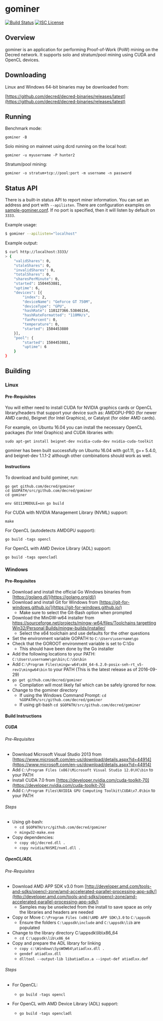 gominer
=======

[![Build Status](https://github.com/decred/gominer/workflows/Build%20and%20Test/badge.svg)](https://github.com/decred/gominer/actions)
[![ISC License](https://img.shields.io/badge/license-ISC-blue.svg)](http://copyfree.org)

## Overview

gominer is an application for performing Proof-of-Work (PoW) mining on the
Decred network.  It supports solo and stratum/pool mining using CUDA and
OpenCL devices.

## Downloading

Linux and Windows 64-bit binaries may be downloaded from:

[https://github.com/decred/decred-binaries/releases/latest](https://github.com/decred/decred-binaries/releases/latest)

## Running

Benchmark mode:

```
gominer -B
```

Solo mining on mainnet using dcrd running on the local host:

```
gominer -u myusername -P hunter2
```

Stratum/pool mining:

```
gominer -o stratum+tcp://pool:port -m username -n password
```

## Status API

There is a built-in status API to report miner information. You can set an
address and port with `--apilisten`. There are configuration examples on
[sample-gominer.conf](sample-gominer.conf). If no port is specified, then it
will listen by default on `3333`.

Example usage:

```sh
$ gominer --apilisten="localhost"
```

Example output:

```sh
$ curl http://localhost:3333/
> {
    "validShares": 0,
    "staleShares": 0,
    "invalidShares": 0,
    "totalShares": 0,
    "sharesPerMinute": 0,
    "started": 1504453881,
    "uptime": 6,
    "devices": [{
        "index": 2,
        "deviceName": "GeForce GT 750M",
        "deviceType": "GPU",
        "hashRate": 110127366.53846154,
        "hashRateFormatted": "110MH/s",
        "fanPercent": 0,
        "temperature": 0,
        "started": 1504453880
    }],
    "pool": {
        "started": 1504453881,
        "uptime": 6
    }
}
```

## Building

### Linux

#### Pre-Requisites

You will either need to install CUDA for NVIDIA graphics cards or OpenCL
library/headers that support your device such as: AMDGPU-PRO (for newer AMD
cards), Beignet (for Intel Graphics), or Catalyst (for older AMD cards).

For example, on Ubuntu 16.04 you can install the necessary OpenCL packages (for
Intel Graphics) and CUDA libraries with:

```
sudo apt-get install beignet-dev nvidia-cuda-dev nvidia-cuda-toolkit
```

gominer has been built successfully on Ubuntu 16.04 with go1.11,
g++ 5.4.0, and beignet-dev 1.1.1-2 although other combinations should work as
well.

#### Instructions

To download and build gominer, run:

```
go get github.com/decred/gominer
cd $GOPATH/src/github.com/decred/gominer
cd gominer

env GO111MODULE=on go build
```

For CUDA with NVIDIA Management Library (NVML) support:
```
make
```

For OpenCL (autodetects AMDGPU support):
```
go build -tags opencl
```

For OpenCL with AMD Device Library (ADL) support:
```
go build -tags opencladl
```

### Windows

#### Pre-Requisites

- Download and install the official Go Windows binaries from [https://golang.dl/](https://golang.org/dl/)
- Download and install Git for Windows from [https://git-for-windows.github.io/](https://git-for-windows.github.io/)
  * Make sure to select the Git-Bash option when prompted
- Download the MinGW-w64 installer from [https://sourceforge.net/projects/mingw-w64/files/Toolchains targetting Win32/Personal Builds/mingw-builds/installer/](https://sourceforge.net/projects/mingw-w64/files/Toolchains%20targetting%20Win32/Personal%20Builds/mingw-builds/installer/)
  * Select the x64 toolchain and use defaults for the other questions
- Set the environment variable GOPATH to `C:\Users\username\go`
- Check that the GOROOT environment variable is set to C:\Go
  * This should have been done by the Go installer
- Add the following locations to your PATH: `C:\Users\username\go\bin;C:\Go\bin`
- Add `C:\Program Files\mingw-w64\x84_64-6.2.0-posix-seh-rt_v5-rev1\mingw64\bin` to your PATH (This is the latest release as of 2016-09-29)
- `go get github.com/decred/gominer`
  * Compilation will most likely fail which can be safely ignored for now.
- Change to the gominer directory
  * If using the Windows Command Prompt:
  ```cd %GOPATH%/src/github.com/decred/gominer```
  * If using git-bash
  ```cd $GOPATH/src/github.com/decred/gominer```

#### Build Instructions

##### CUDA

###### Pre-Requisites

- Download Microsoft Visual Studio 2013 from [https://www.microsoft.com/en-us/download/details.aspx?id=44914](https://www.microsoft.com/en-us/download/details.aspx?id=44914)
- Add `C:\Program Files (x86)\Microsoft Visual Studio 12.0\VC\bin` to your PATH
- Install CUDA 7.0 from [https://developer.nvidia.com/cuda-toolkit-70](https://developer.nvidia.com/cuda-toolkit-70)
- Add `C:\Program Files\NVIDIA GPU Computing Toolkit\CUDA\v7.0\bin` to your PATH

###### Steps
- Using git-bash:
  * ```cd $GOPATH/src/github.com/decred/gominer```
  * ```mingw32-make.exe```
- Copy dependencies:
  * ```copy obj/decred.dll .```
  * ```copy nvidia/NVSMI/nvml.dll .```

##### OpenCL/ADL

###### Pre-Requisites

- Download AMD APP SDK v3.0 from [http://developer.amd.com/tools-and-sdks/opencl-zone/amd-accelerated-parallel-processing-app-sdk/](http://developer.amd.com/tools-and-sdks/opencl-zone/amd-accelerated-parallel-processing-app-sdk/)
  * Samples may be unselected from the install to save space as only the libraries and headers are needed
- Copy or Move `C:\Program Files (x86)\AMD APP SDK\3.0` to `C:\appsdk`
  * Ensure the folders `C:\appsdk\include` and `C:\appsdk\lib` are populated
- Change to the library directory C:\appsdk\lib\x86_64
  * ```cd C:\appsdk\lib\x86_64```
- Copy and prepare the ADL library for linking
  * ```copy c:\Windows\SysWOW64\atiadlxx.dll .```
  * ```gendef atiadlxx.dll```
  * ```dlltool --output-lib libatiadlxx.a --input-def atiadlxx.def```

###### Steps

- For OpenCL:
  * ```go build -tags opencl```

- For OpenCL with AMD Device Library (ADL) support:
  * ```go build -tags opencladl```
